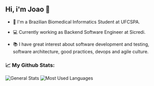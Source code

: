 ## Hi, i'm Joao 👋

- 📘 I'm a Brazilian Biomedical Informatics Student at UFCSPA.

- 💻 Currently working as Backend Software Engineer at Sicredi.

- 📚 I have great interest about software development and testing, software architecture, good practices, devops and agile culture.

### 📈 My Github Stats:

![General Stats](https://github-readme-stats.vercel.app/api?username=joaodartora&count_private=true&show_icons=true&theme=synthwave)
![Most Used Languages](https://github-readme-stats.vercel.app/api/top-langs/?username=joaodartora&count_private=true&layout=compact&show_icons=true&langs_count=20&theme=synthwave)

